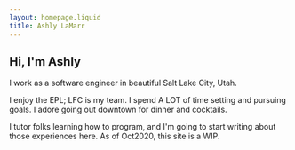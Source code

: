 ```yaml
---
layout: homepage.liquid
title: Ashly LaMarr
---
```


## Hi, I'm Ashly

I work as a software engineer in beautiful Salt Lake City, Utah.

I enjoy the EPL; LFC is my team.
I spend A LOT of time setting and pursuing goals.
I adore going out downtown for dinner and cocktails.

I tutor folks learning how to program, and I'm going to start writing
 about those experiences here.
As of Oct2020, this site is a WIP.
